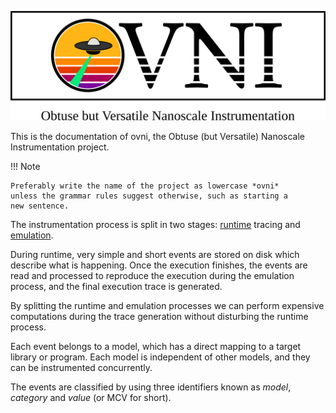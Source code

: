 ![Ovni logo](logo2.png)

This is the documentation of ovni, the Obtuse (but Versatile) Nanoscale
Instrumentation project.

!!! Note

	Preferably write the name of the project as lowercase *ovni*
	unless the grammar rules suggest otherwise, such as starting a
	new sentence.

The instrumentation process is split in two stages: [runtime](runtime)
tracing and [emulation](emulation/).

During runtime, very simple and short events are stored on disk which
describe what is happening. Once the execution finishes, the events are
read and processed to reproduce the execution during the emulation
process, and the final execution trace is generated.

By splitting the runtime and emulation processes we can perform
expensive computations during the trace generation without disturbing
the runtime process.

Each event belongs to a model, which has a direct mapping to a target
library or program. Each model is independent of other models, and they
can be instrumented concurrently.

The events are classified by using three identifiers known as *model*,
*category* and *value* (or MCV for short).
